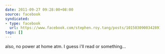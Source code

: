 ```yaml
---
date: 2011-09-27 09:28:00+08:00
source: facebook
syndicated:
- type: facebook
  url: https://www.facebook.com/stephen.roy.tang/posts/10150309003428912
tags: []
---
```


also, no power at home atm. I guess i'll read or something...